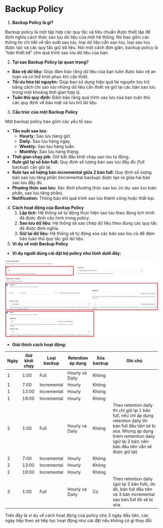 # Backup Policy

1. **Backup Policy là gì?**

Backup policy là một tập hợp các quy tắc và tiêu chuẩn được thiết lập để định nghĩa cách thức sao lưu dữ liệu của một hệ thống. Nó bao gồm các thông tin chi tiết về tần suất sao lưu, loại dữ liệu cần sao lưu, loại sao lưu được tạo và các quy tắc giữ dữ liệu. Nói một cách đơn giản, backup policy là "bản thiết kế" cho quá trình sao lưu dữ liệu của bạn.

2. **Tại sao Backup Policy lại quan trọng?**

* **Bảo vệ dữ liệu:** Giúp đảm bảo rằng dữ liệu của bạn luôn được bảo vệ an toàn và có thể khôi phục khi cần thiết.
* **Tối ưu hóa tài nguyên:** Giúp bạn sử dụng hiệu quả tài nguyên lưu trữ bằng cách chỉ sao lưu những dữ liệu cần thiết và giữ lại các bản sao lưu trong một khoảng thời gian hợp lý.
* **Tuân thủ quy định:** Đảm bảo rằng quá trình sao lưu của bạn tuân thủ các quy định về bảo mật và lưu trữ dữ liệu.

3. **Cấu trúc của một Backup Policy**

Một backup policy bao gồm các yếu tố sau:

* **Tần suất sao lưu:**
  * **Hourly:** Sao lưu hàng giờ.
  * **Daily:** Sao lưu hàng ngày.
  * **Weekly:** Sao lưu hàng tuần.
  * **Monthly:** Sao lưu hàng tháng.
* **Thời gian chạy job:** Giờ bắt đầu khởi chạy sao lưu tự động.
* **Rule giữ lại số bản full:** Quy định số lượng bản sao lưu đầy đủ (full backup) cần giữ lại.
* **Rule tạo số lượng bản incremental giữa 2 bản full:** Quy định số lượng bản sao lưu tăng phần (incremental backup) được tạo ra giữa hai bản sao lưu đầy đủ.
* **Phương thức sao lưu:** Xác định phương thức sao lưu (ví dụ: sao lưu toàn phần, sao lưu tăng phần).
* **Notification:** Thông báo khi quá trình sao lưu thành công hoặc thất bại.

4. **Cách hoạt động của Backup Policy**
   1. **Lập lịch:** Hệ thống sẽ tự động thực hiện sao lưu theo đúng lịch trình đã được định cấu hình trong policy.
   2. **Sao lưu dữ liệu:** Hệ thống sẽ sao chép dữ liệu theo đúng các quy tắc đã được định nghĩa.
   3. **Giữ lại dữ liệu:** Hệ thống sẽ tự động xóa các bản sao lưu cũ để đảm bảo tuân thủ quy tắc giữ dữ liệu.
5. **Ví dụ về một Backup Policy**

* **Ví dụ người dùng cài đặt bộ policy như hình dưới đây:**

![Image](https://github.com/vngcloud/docs/blob/main/Vietnamese/.gitbook/assets/image%20(789).png?raw=true)

* **Giải thích cách hoạt động:**

| Ngày | Giờ khởi chạy | Loại backup | Retention áp dụng | Xóa backup | Ghi chú |
| --- | --- | --- | --- | --- | --- |
| 1 | 1:00 | Full | Hourly và Daily | Không |  |
| 1 | 7:00 | Incremental | Hourly | Không |  |
| 1 | 13:00 | Incremental | Hourly | Không |  |
| 1 | 19:00 | Incremental | Hourly | Không |  |
| 2 | 1:00 | Full | Hourly và Daily | Không | Theo retention daily thì chỉ giữ lại 1 bản full, nếu chỉ áp dụng retention daily thì bản full đầu tiên sẽ bị xóa. Nhưng áp dụng thêm rentention daily (giữ lại 2 bản, nên bản đầu tiên vẫn sẽ được giữ lại) |
| 2 | 7:00 | Incremental | Hourly | Không |  |
| 2 | 13:00 | Incremental | Hourly | Không |  |
| 2 | 19:00 | Incremental | Hourly | Không |  |
| 3 | 1:00 | Full | Hourly và Daily | Có | Theo retention daily (giữ lại 2 bản full), do đó, bản full đầu tiên và 3 bản incremental sau bản full đó sẽ bị xóa. |

Trên đây là ví dụ về cách hoạt động của policy cho 3 ngày đầu tiên, các ngày tiếp theo sẽ tiếp tục hoạt động như cài đặt nếu không có gì thay đổi.
